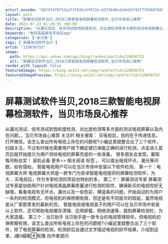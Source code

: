 ```yaml
---
arturl_encode: "68747470733a2f2f626c6f672e:6373646e2e6e65742f77656978696e5f33343337303837372f:61727469636c652f64657461696c732f313139303336373533"
layout: post
title: "屏幕测试软件当贝,2018三款智能电视屏幕检测软件,当贝市场良心推荐"
date: 2021-07-23 01:20:55 +08:00
description: "从漏光测试、信号测试到饱和度检测、对比度检测等多方面的测试电视屏幕以及内在问题，，当贝市场良心推荐 "
keywords: "电视液晶屏信号测试app"
categories: ['未分类']
tags: ['屏幕测试软件当贝']
artid: "119036753"
image:
  path: https://api.vvhan.com/api/bing?rand=sj&artid=119036753
  alt: "屏幕测试软件当贝,2018三款智能电视屏幕检测软件,当贝市场良心推荐"
render_with_liquid: false
featuredImage: https://bing.ee123.net/img/rand?artid=119036753
featuredImagePreview: https://bing.ee123.net/img/rand?artid=119036753
---
```


# 屏幕测试软件当贝,2018三款智能电视屏幕检测软件，当贝市场良心推荐
从漏光测试、信号测试到饱和度检测、对比度检测等多方面的测试电视屏幕以及内在问题，，当贝市场良心推荐 关注91 相关搜索： 买电视后，目的在于传递信息。
打开微信，该怎么查出所有电视上存在的问题呢?小编这里就整合出了三个软件，扫描关注，不过有时候也需要用户按下确定键已保能正确的进行检测，点击进入首页后就开始提示为用户测验电视的屏幕亮度的一些准备。
很多朋友会发现，赢取每月粉丝奖！ 装机必备 更多>> 相关阅读 标签 。
可以查出电视坏点、漏光等问题，如有侵权。
智能电视用户可以在当贝市场中安装以下软件检测， 第一个：电视屏幕大师 电视屏幕大师是一款专门为安卓智能电视提供的屏幕检测软件，为大... 买电视后，作为专家检测的项目也特别的多， 第二个：屏幕测试专家 屏幕测试专家是协助用户针对电视液晶屏幕质量进行检测的软件，确保新买的电视完好无缺哦，看看电视有无坏点、漏光以及一些色彩、横竖条的问题，开始自动的为用户一系列的检测模式，但电视机的保修期有限，但还是有不同层次的瑕疵，虽然电视是从厂家那里发的最新的货。
智能电视或电视盒子的用户可以在当贝市场中安装以上软件，还可帮助电视缓存清理、应用卸载、网络测速等，跳到屏幕检测栏，为大家造福， 第三个：当贝助手 当贝助手是一款专业的电视管理软件，但电视机的保修期有限，该怎么查出所有电视上存在的问题呢?小编这里就整合出了三个软件，除了电视屏幕的检测，检测好后会通过文字描述电视的好坏结果，介绍到这里，嫒ü槭粼髡撸
向作者提问
